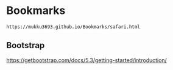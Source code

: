 # Bookmarks

`https://mukku3693.github.io/Bookmarks/safari.html`

## Bootstrap

https://getbootstrap.com/docs/5.3/getting-started/introduction/

